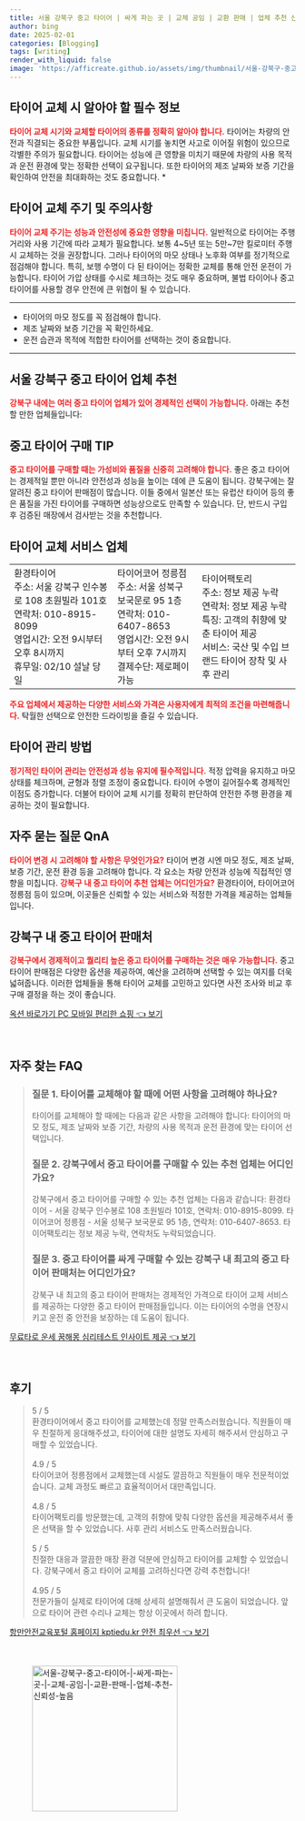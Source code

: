 ```yaml
---
title: 서울 강북구 중고 타이어 | 싸게 파는 곳 | 교체 공임 | 교환 판매 | 업체 추천 신뢰성 높음
author: bing
date: 2025-02-01
categories: [Blogging]
tags: [writing]
render_with_liquid: false
image: 'https://afficreate.github.io/assets/img/thumbnail/서울-강북구-중고-타이어-|-싸게-파는-곳-|-교체-공임-|-교환-판매-|-업체-추천-신뢰성-높음.webp'
---
```



<h2 id='타이어_교체_필수정보'>타이어 교체 시 알아야 할 필수 정보</h2>

<p><b><span style="color: #ee2323;">타이어 교체 시기와 교체할 타이어의 종류를 정확히 알아야 합니다.</span></b> 타이어는 차량의 안전과 직결되는 중요한 부품입니다. 교체 시기를 놓치면 사고로 이어질 위험이 있으므로 각별한 주의가 필요합니다. 타이어는 성능에 큰 영향을 미치기 때문에 차량의 사용 목적과 운전 환경에 맞는 정확한 선택이 요구됩니다. 또한 타이어의 제조 날짜와 보증 기간을 확인하여 안전을 최대화하는 것도 중요합니다. *</p>

<h2 id='타이어_교체주기_주의사항'>타이어 교체 주기 및 주의사항</h2>

<p><b><span style="color: #ee2323;">타이어 교체 주기는 성능과 안전성에 중요한 영향을 미칩니다.</span></b> 일반적으로 타이어는 주행 거리와 사용 기간에 따라 교체가 필요합니다. 보통 4~5년 또는 5만~7만 킬로미터 주행 시 교체하는 것을 권장합니다. 그러나 타이어의 마모 상태나 노후화 여부를 정기적으로 점검해야 합니다. 특히, 보행 수명이 다 된 타이어는 정확한 교체를 통해 안전 운전이 가능합니다. 타이어 가압 상태를 수시로 체크하는 것도 매우 중요하며, 불법 타이어나 중고 타이어를 사용할 경우 안전에 큰 위협이 될 수 있습니다.</p>

<hr />

<ul>
    <li>타이어의 마모 정도를 꼭 점검해야 합니다.</li>
    <li>제조 날짜와 보증 기간을 꼭 확인하세요.</li>
    <li>운전 습관과 목적에 적합한 타이어를 선택하는 것이 중요합니다.</li>
</ul>

<hr />

<h2 id='강북구_중고타이어_업체'>서울 강북구 중고 타이어 업체 추천</h2>

<p><b><span style="color: #ee2323;">강북구 내에는 여러 중고 타이어 업체가 있어 경제적인 선택이 가능합니다.</span></b> 아래는 추천할 만한 업체들입니다:</p>

<h2 id='중고타이어_구매_팁'>중고 타이어 구매 TIP</h2>

<p><b><span style="color: #ee2323;">중고 타이어를 구매할 때는 가성비와 품질을 신중히 고려해야 합니다.</span></b> 좋은 중고 타이어는 경제적일 뿐만 아니라 안전성과 성능을 높이는 데에 큰 도움이 됩니다. 강북구에는 잘 알려진 중고 타이어 판매점이 많습니다. 이들 중에서 일본산 또는 유럽산 타이어 등의 좋은 품질을 가진 타이어를 구매하면 성능상으로도 만족할 수 있습니다. 단, 반드시 구입 후 검증된 매장에서 검사받는 것을 추천합니다.</p>

<h2 id='타이어_교체_서비스_업체'>타이어 교체 서비스 업체</h2>

<table>
    <tr>
        <td>환경타이어<br>주소: 서울 강북구 인수봉로 108 초원빌라 101호<br>연락처: 010-8915-8099<br>영업시간: 오전 9시부터 오후 8시까지<br>휴무일: 02/10 설날 당일</td>
        <td>타이어코어 정릉점<br>주소: 서울 성북구 보국문로 95 1층<br>연락처: 010-6407-8653<br>영업시간: 오전 9시부터 오후 7시까지<br>결제수단: 제로페이 가능</td>
        <td>타이어팩토리<br>주소: 정보 제공 누락<br>연락처: 정보 제공 누락<br>특징: 고객의 취향에 맞춘 타이어 제공<br>서비스: 국산 및 수입 브랜드 타이어 장착 및 사후 관리</td>
    </tr>
</table>

<p><b><span style="color: #ee2323;">주요 업체에서 제공하는 다양한 서비스와 가격은 사용자에게 최적의 조건을 마련해줍니다.</span></b> 탁월한 선택으로 안전한 드라이빙을 즐길 수 있습니다.</p>

<h2 id='타이어_관리_방법'>타이어 관리 방법</h2>

<p><b><span style="color: #ee2323;">정기적인 타이어 관리는 안전성과 성능 유지에 필수적입니다.</span></b> 적정 압력을 유지하고 마모 상태를 체크하며, 균형과 정렬 조정이 중요합니다. 타이어 수명이 길어질수록 경제적인 이점도 증가합니다. 더불어 타이어 교체 시기를 정확히 판단하여 안전한 주행 환경을 제공하는 것이 필요합니다.</p>

<h2 id='자주_묻는_질문'>자주 묻는 질문 QnA</h2>

<p><b><span style="color: #ee2323;">타이어 변경 시 고려해야 할 사항은 무엇인가요?</span></b> 타이어 변경 시엔 마모 정도, 제조 날짜, 보증 기간, 운전 환경 등을 고려해야 합니다. 각 요소는 차량 안전과 성능에 직접적인 영향을 미칩니다. <b><span style="color: #ee2323;">강북구 내 중고 타이어 추천 업체는 어디인가요?</span></b> 환경타이어, 타이어코어 정릉점 등이 있으며, 이곳들은 신뢰할 수 있는 서비스와 적정한 가격을 제공하는 업체들입니다.</p>

<h2 id='중고_타이어_판매처'>강북구 내 중고 타이어 판매처</h2>

<p><b><span style="color: #ee2323;">강북구에서 경제적이고 퀄리티 높은 중고 타이어를 구매하는 것은 매우 가능합니다.</span></b> 중고 타이어 판매점은 다양한 옵션을 제공하여, 예산을 고려하며 선택할 수 있는 여지를 더욱 넓혀줍니다. 이러한 업체들을 통해 타이어 교체를 고민하고 있다면 사전 조사와 비교 후 구매 결정을 하는 것이 좋습니다.</p>


<p><a class="click-button" title="옥션 바로가기 PC 모바일 편리한 쇼핑" href="https://afficreate.github.io/posts/%EC%98%A5%EC%85%98-%EB%B0%94%EB%A1%9C%EA%B0%80%EA%B8%B0-PC-%EB%AA%A8%EB%B0%94%EC%9D%BC-%ED%8E%B8%EB%A6%AC%ED%95%9C-%EC%87%BC%ED%95%91/" rel="dofollow">옥션 바로가기 PC 모바일 편리한 쇼핑 👈 보기</a></p><br>
<h2 id='자주_찾는_FAQ'>자주 찾는 FAQ</h2>
<div itemscope="" itemtype="https://schema.org/FAQPage"> 
<blockquote> 
<div itemscope="" itemprop="mainEntity" itemtype="https://schema.org/Question"> 
<h3 itemprop="name">질문 1. 타이어를 교체해야 할 때에 어떤 사항을 고려해야 하나요?</h3> 
<div itemscope="" itemprop="acceptedAnswer" itemtype="https://schema.org/Answer"> 
<span itemprop="text"> 
<p>타이어를 교체해야 할 때에는 다음과 같은 사항을 고려해야 합니다: 타이어의 마모 정도, 제조 날짜와 보증 기간, 차량의 사용 목적과 운전 환경에 맞는 타이어 선택입니다.</p> 
</span> 
</div> 
</div> 

<div itemscope="" itemprop="mainEntity" itemtype="https://schema.org/Question"> 
<h3 itemprop="name">질문 2. 강북구에서 중고 타이어를 구매할 수 있는 추천 업체는 어디인가요?</h3> 
<div itemscope="" itemprop="acceptedAnswer" itemtype="https://schema.org/Answer"> 
<span itemprop="text"> 
<p>강북구에서 중고 타이어를 구매할 수 있는 추천 업체는 다음과 같습니다: 환경타이어 - 서울 강북구 인수봉로 108 초원빌라 101호, 연락처: 010-8915-8099. 타이어코어 정릉점 - 서울 성북구 보국문로 95 1층, 연락처: 010-6407-8653. 타이어팩토리는 정보 제공 누락, 연락처도 누락되었습니다.</p> 
</span> 
</div> 
</div> 

<div itemscope="" itemprop="mainEntity" itemtype="https://schema.org/Question"> 
<h3 itemprop="name">질문 3. 중고 타이어를 싸게 구매할 수 있는 강북구 내 최고의 중고 타이어 판매처는 어디인가요?</h3> 
<div itemscope="" itemprop="acceptedAnswer" itemtype="https://schema.org/Answer"> 
<span itemprop="text"> 
<p>강북구 내 최고의 중고 타이어 판매처는 경제적인 가격으로 타이어 교체 서비스를 제공하는 다양한 중고 타이어 판매점들입니다. 이는 타이어의 수명을 연장시키고 운전 중 안전을 보장하는 데 도움이 됩니다.</p> 
</span> 
</div> 
</div> 
</blockquote> 
</div>
<p><a class="click-button" title="무료타로 운세 꿈해몽 심리테스트 인사이트 제공" href="https://afficreate.github.io/posts/%EB%AC%B4%EB%A3%8C%ED%83%80%EB%A1%9C-%EC%9A%B4%EC%84%B8-%EA%BF%88%ED%95%B4%EB%AA%BD-%EC%8B%AC%EB%A6%AC%ED%85%8C%EC%8A%A4%ED%8A%B8-%EC%9D%B8%EC%82%AC%EC%9D%B4%ED%8A%B8-%EC%A0%9C%EA%B3%B5/" rel="dofollow">무료타로 운세 꿈해몽 심리테스트 인사이트 제공 👈 보기</a></p><br>
<h2 id='후기'>후기</h2>
<div itemscope itemtype="https://schema.org/Product">
  <blockquote>
  <div itemprop="review" itemscope itemtype="https://schema.org/Review">
      <div itemprop="reviewRating" itemscope itemtype="https://schema.org/Rating"> <span itemprop="ratingValue">5</span> / <span itemprop="bestRating">5</span> </div>
      <span itemprop="reviewBody">환경타이어에서 중고 타이어를 교체했는데 정말 만족스러웠습니다. 직원들이 매우 친절하게 응대해주셨고, 타이어에 대한 설명도 자세히 해주셔서 안심하고 구매할 수 있었습니다.</span>
  </div>
  <br>
  <div itemprop="review" itemscope itemtype="https://schema.org/Review">
      <div itemprop="reviewRating" itemscope itemtype="https://schema.org/Rating"> <span itemprop="ratingValue">4.9</span> / <span itemprop="bestRating">5</span> </div>
      <span itemprop="reviewBody">타이어코어 정릉점에서 교체했는데 시설도 깔끔하고 직원들이 매우 전문적이었습니다. 교체 과정도 빠르고 효율적이어서 대만족입니다.</span>
  </div>
  <br>
  <div itemprop="review" itemscope itemtype="https://schema.org/Review">
      <div itemprop="reviewRating" itemscope itemtype="https://schema.org/Rating"> <span itemprop="ratingValue">4.8</span> / <span itemprop="bestRating">5</span> </div>
      <span itemprop="reviewBody">타이어팩토리를 방문했는데, 고객의 취향에 맞춰 다양한 옵션을 제공해주셔서 좋은 선택을 할 수 있었습니다. 사후 관리 서비스도 만족스러웠습니다.</span>
  </div>
  <br>
  <div itemprop="review" itemscope itemtype="https://schema.org/Review">
      <div itemprop="reviewRating" itemscope itemtype="https://schema.org/Rating"> <span itemprop="ratingValue">5</span> / <span itemprop="bestRating">5</span> </div>
      <span itemprop="reviewBody">친절한 대응과 깔끔한 매장 환경 덕분에 안심하고 타이어를 교체할 수 있었습니다. 강북구에서 중고 타이어 교체를 고려하신다면 강력 추천합니다!</span>
  </div>
  <br>
  <div itemprop="review" itemscope itemtype="https://schema.org/Review">
      <div itemprop="reviewRating" itemscope itemtype="https://schema.org/Rating"> <span itemprop="ratingValue">4.95</span> / <span itemprop="bestRating">5</span> </div>
      <span itemprop="reviewBody">전문가들이 실제로 타이어에 대해 상세히 설명해줘서 큰 도움이 되었습니다. 앞으로 타이어 관련 수리나 교체는 항상 이곳에서 하려 합니다.</span>
  </div>
  </blockquote>
</div>
<p><a class="click-button" title="항만안전교육포털 홈페이지 kptiedu.kr 안전 최우선" href="https://afficreate.github.io/posts/%ED%95%AD%EB%A7%8C%EC%95%88%EC%A0%84%EA%B5%90%EC%9C%A1%ED%8F%AC%ED%84%B8-%ED%99%88%ED%8E%98%EC%9D%B4%EC%A7%80-kptiedu.kr-%EC%95%88%EC%A0%84-%EC%B5%9C%EC%9A%B0%EC%84%A0/" rel="dofollow">항만안전교육포털 홈페이지 kptiedu.kr 안전 최우선 👈 보기</a></p><br>
<figure class="image"><img src="https://afficreate.github.io/assets/img/thumbnail/서울-강북구-중고-타이어-|-싸게-파는-곳-|-교체-공임-|-교환-판매-|-업체-추천-신뢰성-높음.webp" alt="서울-강북구-중고-타이어-|-싸게-파는-곳-|-교체-공임-|-교환-판매-|-업체-추천-신뢰성-높음" width="256" height="256"></figure>
